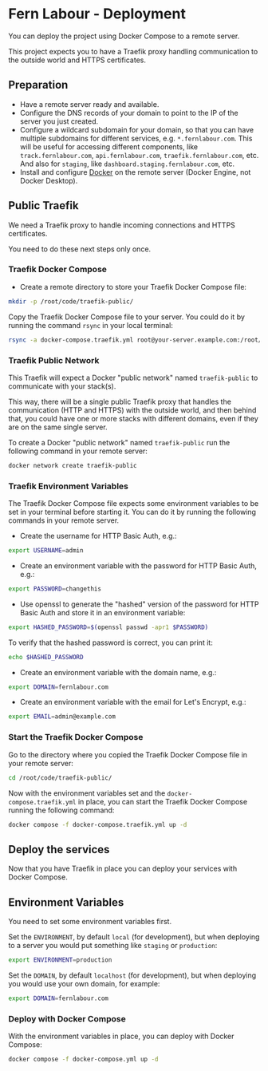 # Fern Labour - Deployment

You can deploy the project using Docker Compose to a remote server.

This project expects you to have a Traefik proxy handling communication to the outside world and HTTPS certificates.

## Preparation

* Have a remote server ready and available.
* Configure the DNS records of your domain to point to the IP of the server you just created.
* Configure a wildcard subdomain for your domain, so that you can have multiple subdomains for different services, e.g. `*.fernlabour.com`. This will be useful for accessing different components, like `track.fernlabour.com`, `api.fernlabour.com`, `traefik.fernlabour.com`, etc. And also for `staging`, like `dashboard.staging.fernlabour.com`, etc.
* Install and configure [Docker](https://docs.docker.com/engine/install/) on the remote server (Docker Engine, not Docker Desktop).

## Public Traefik

We need a Traefik proxy to handle incoming connections and HTTPS certificates.

You need to do these next steps only once.

### Traefik Docker Compose

* Create a remote directory to store your Traefik Docker Compose file:

```bash
mkdir -p /root/code/traefik-public/
```

Copy the Traefik Docker Compose file to your server. You could do it by running the command `rsync` in your local terminal:

```bash
rsync -a docker-compose.traefik.yml root@your-server.example.com:/root/code/traefik-public/
```

### Traefik Public Network

This Traefik will expect a Docker "public network" named `traefik-public` to communicate with your stack(s).

This way, there will be a single public Traefik proxy that handles the communication (HTTP and HTTPS) with the outside world, and then behind that, you could have one or more stacks with different domains, even if they are on the same single server.

To create a Docker "public network" named `traefik-public` run the following command in your remote server:

```bash
docker network create traefik-public
```

### Traefik Environment Variables

The Traefik Docker Compose file expects some environment variables to be set in your terminal before starting it. You can do it by running the following commands in your remote server.

* Create the username for HTTP Basic Auth, e.g.:

```bash
export USERNAME=admin
```

* Create an environment variable with the password for HTTP Basic Auth, e.g.:

```bash
export PASSWORD=changethis
```

* Use openssl to generate the "hashed" version of the password for HTTP Basic Auth and store it in an environment variable:

```bash
export HASHED_PASSWORD=$(openssl passwd -apr1 $PASSWORD)
```

To verify that the hashed password is correct, you can print it:

```bash
echo $HASHED_PASSWORD
```

* Create an environment variable with the domain name, e.g.:

```bash
export DOMAIN=fernlabour.com
```

* Create an environment variable with the email for Let's Encrypt, e.g.:

```bash
export EMAIL=admin@example.com
```

### Start the Traefik Docker Compose

Go to the directory where you copied the Traefik Docker Compose file in your remote server:

```bash
cd /root/code/traefik-public/
```

Now with the environment variables set and the `docker-compose.traefik.yml` in place, you can start the Traefik Docker Compose running the following command:

```bash
docker compose -f docker-compose.traefik.yml up -d
```

## Deploy the services

Now that you have Traefik in place you can deploy your services with Docker Compose.

## Environment Variables

You need to set some environment variables first.

Set the `ENVIRONMENT`, by default `local` (for development), but when deploying to a server you would put something like `staging` or `production`:

```bash
export ENVIRONMENT=production
```

Set the `DOMAIN`, by default `localhost` (for development), but when deploying you would use your own domain, for example:

```bash
export DOMAIN=fernlabour.com
```

### Deploy with Docker Compose

With the environment variables in place, you can deploy with Docker Compose:

```bash
docker compose -f docker-compose.yml up -d
```

